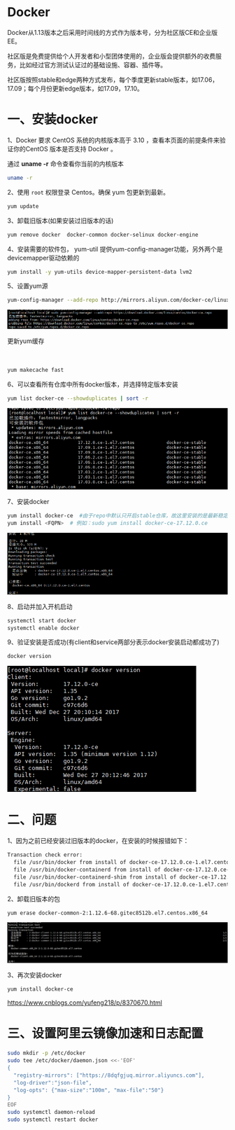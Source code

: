 # Docker

Docker从1.13版本之后采用时间线的方式作为版本号，分为社区版CE和企业版EE。

社区版是免费提供给个人开发者和小型团体使用的，企业版会提供额外的收费服务，比如经过官方测试认证过的基础设施、容器、插件等。

社区版按照stable和edge两种方式发布，每个季度更新stable版本，如17.06，17.09；每个月份更新edge版本，如17.09，17.10。

#  一、安装docker

1、Docker 要求 CentOS 系统的内核版本高于 3.10 ，查看本页面的前提条件来验证你的CentOS 版本是否支持 Docker 。

通过 **uname -r** 命令查看你当前的内核版本

```bash
uname -r
```

2、使用 `root` 权限登录 Centos。确保 yum 包更新到最新。

```bash
yum update
```

3、卸载旧版本(如果安装过旧版本的话)

```bash
yum remove docker  docker-common docker-selinux docker-engine
```

4、安装需要的软件包， yum-util 提供yum-config-manager功能，另外两个是devicemapper驱动依赖的

```bash
yum install -y yum-utils device-mapper-persistent-data lvm2
```

5、设置yum源

```bash
yum-config-manager --add-repo http://mirrors.aliyun.com/docker-ce/linux/centos/docker-ce.repo
```

 ![img](docker_img/1107037-20180128094640209-1433322312.png)

更新yum缓存

　　　　

```bash
yum makecache fast
```

6、可以查看所有仓库中所有docker版本，并选择特定版本安装

```bash
yum list docker-ce --showduplicates | sort -r
```

![img](docker_img/1107037-20180128095038600-772177322.png)

7、安装docker

```bash
yum install docker-ce  #由于repo中默认只开启stable仓库，故这里安装的是最新稳定版17.12.0
yum install <FQPN>  # 例如：sudo yum install docker-ce-17.12.0.ce
```

 ![img](docker_img/1107037-20180128103448287-493824081.png)

8、启动并加入开机启动

```bash
systemctl start docker
systemctl enable docker
```

9、验证安装是否成功(有client和service两部分表示docker安装启动都成功了)

```bash
docker version
```

![img](docker_img/1107037-20180128104046600-1053107877.png)

 

#  二、问题

1、因为之前已经安装过旧版本的docker，在安装的时候报错如下：

```tex
Transaction check error:
  file /usr/bin/docker from install of docker-ce-17.12.0.ce-1.el7.centos.x86_64 conflicts with file from package docker-common-2:1.12.6-68.gitec8512b.el7.centos.x86_64
  file /usr/bin/docker-containerd from install of docker-ce-17.12.0.ce-1.el7.centos.x86_64 conflicts with file from package docker-common-2:1.12.6-68.gitec8512b.el7.centos.x86_64
  file /usr/bin/docker-containerd-shim from install of docker-ce-17.12.0.ce-1.el7.centos.x86_64 conflicts with file from package docker-common-2:1.12.6-68.gitec8512b.el7.centos.x86_64
  file /usr/bin/dockerd from install of docker-ce-17.12.0.ce-1.el7.centos.x86_64 conflicts with file from package docker-common-2:1.12.6-68.gitec8512b.el7.centos.x86_64
```

2、卸载旧版本的包

```bash
yum erase docker-common-2:1.12.6-68.gitec8512b.el7.centos.x86_64
```

![img](docker_img/1107037-20180128103145287-536100760.png)

3、再次安装docker

```bash
yum install docker-ce
```

https://www.cnblogs.com/yufeng218/p/8370670.html



# 三、设置阿里云镜像加速和日志配置

```bash
sudo mkdir -p /etc/docker
sudo tee /etc/docker/daemon.json <<-'EOF'
{
  "registry-mirrors": ["https://8dqfgjuq.mirror.aliyuncs.com"],
  "log-driver":"json-file",
  "log-opts": {"max-size":"100m", "max-file":"50"}
}
EOF
sudo systemctl daemon-reload
sudo systemctl restart docker
```





